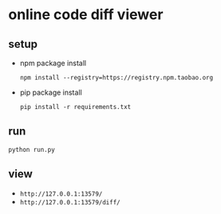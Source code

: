 # online code diff viewer

## setup
* npm package install
    ```
    npm install --registry=https://registry.npm.taobao.org
    ```
* pip package install
    ```
    pip install -r requirements.txt
    ```

## run
```
python run.py
```

## view
* `http://127.0.0.1:13579/`
* `http://127.0.0.1:13579/diff/`